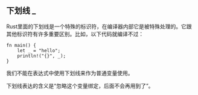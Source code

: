## 下划线 _

Rust里面的下划线是一个特殊的标识符，在编译器内部它是被特殊处理的。它跟其他标识符有许多重要区别。比如，以下代码就编译不过：

```
fn main() {
    let _ = "hello";
    println!("{}", _);
}
```

我们不能在表达式中使用下划线来作为普通变量使用。

下划线表达的含义是“忽略这个变量绑定，后面不会再用到了”。

## 